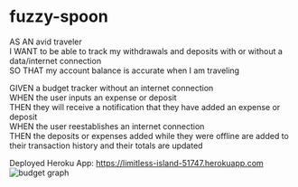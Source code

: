 # fuzzy-spoon

AS AN avid traveler </br>
I WANT to be able to track my withdrawals and deposits with or without a data/internet connection</br>
SO THAT my account balance is accurate when I am traveling</br>

GIVEN a budget tracker without an internet connection</br>
WHEN the user inputs an expense or deposit</br>
THEN they will receive a notification that they have added an expense or deposit</br>
WHEN the user reestablishes an internet connection</br>
THEN the deposits or expenses added while they were offline are added to their transaction history and their totals are updated</br>


Deployed Heroku App: https://limitless-island-51747.herokuapp.com
![budget graph](https://ibb.co/74qckBP)
